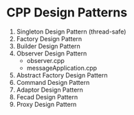 # CPP Design Patterns

1.  Singleton Design Pattern (thread-safe) 
2.  Factory Design Pattern
3.  Builder Design Pattern
4.  Observer Design Pattern
    - observer.cpp
    - messageApplication.cpp
5.  Abstract Factory Design Pattern
6.  Command Design Pattern
7.  Adaptor Design Pattern
8.  Fecad Design Pattern
9.  Proxy Design Pattern
  